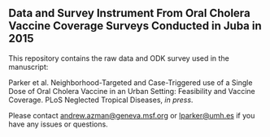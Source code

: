 ## Data and Survey Instrument From Oral Cholera Vaccine Coverage Surveys Conducted in Juba in 2015 

This repository contains the raw data and ODK survey used in the manuscript: 

Parker et al. Neighborhood-Targeted and Case-Triggered use of a Single Dose of Oral Cholera Vaccine in an Urban Setting: Feasibility and Vaccine Coverage. PLoS Neglected Tropical Diseases, _in press_. 

Please contact andrew.azman@geneva.msf.org or lparker@umh.es if you have any issues or questions. 
